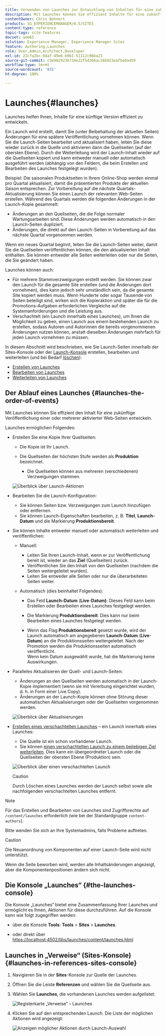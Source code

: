 ```yaml
---
title: Verwenden von Launches zur Entwicklung von Inhalten für eine zukünftige Version
description: Mit Launches können Sie effizient Inhalte für eine zukünftige Version entwickeln. Sie ermöglichen es Ihnen, Änderungen für eine spätere Veröffentlichung vorzunehmen, während Sie Ihre aktuellen Seiten beibehalten.
contentOwner: Chris Bohnert
products: SG_EXPERIENCEMANAGER/6.5/SITES
content-type: reference
topic-tags: site-features
docset: aem65
solution: Experience Manager, Experience Manager Sites
feature: Authoring,Launches
role: User,Admin,Architect,Developer
exl-id: 22cfa2bc-04af-49e6-b9b1-51112c96ba23
source-git-commit: c3e9029236734e22f5d266ac26b923eafbe0a459
workflow-type: tm+mt
source-wordcount: '831'
ht-degree: 100%

---
```


# Launches{#launches}

Launches helfen Ihnen, Inhalte für eine künftige Version effizient zu entwickeln.

Ein Launch wird erstellt, damit Sie (unter Beibehaltung der aktuellen Seiten) Änderungen für eine spätere Veröffentlichung vornehmen können. Wenn Sie die Launch-Seiten bearbeitet und aktualisiert haben, leiten Sie diese wieder zurück in die Quelle und aktivieren dann die Quellseiten (auf der obersten Ebene). Durch die Weiterleitung wird der Launch-Inhalt wieder auf die Quellseiten kopiert und kann entweder manuell oder automatisch ausgeführt werden (abhängig von den Feldern, die beim Erstellen und Bearbeiten des Launches festgelegt wurden).

Beispiel: Die saisonalen Produktseiten in Ihrem Online-Shop werden einmal pro Quartal aktualisiert, damit die präsentierten Produkte der aktuellen Saison entsprechen. Zur Vorbereitung auf die nächste Quartals-Aktualisierung können Sie einen Launch der relevanten Web-Seiten erstellen. Während des Quartals werden die folgenden Änderungen in der Launch-Kopie gesammelt:

* Änderungen an den Quellseiten, die die Folge normaler Wartungsarbeiten sind. Diese Änderungen werden automatisch in den Launch-Seiten dupliziert.
* Änderungen, die direkt auf den Launch-Seiten in Vorbereitung auf das nächste Quartal vorgenommen werden.

Wenn ein neues Quartal beginnt, leiten Sie die Launch-Seiten weiter, damit Sie die Quellseiten veröffentlichen können, die den aktualisierten Inhalt enthalten. Sie können entweder alle Seiten weiterleiten oder nur die Seiten, die Sie geändert haben.

Launches können auch:

* Für mehrere Stammverzweigungen erstellt werden. Sie können zwar den Launch für die gesamte Site erstellen (und die Änderungen dort vornehmen), dies kann jedoch sehr umständlich sein, da die gesamte Site kopiert werden muss. Wenn Hunderte oder sogar Tausende von Seiten beteiligt sind, wirken sich die Kopieraktion und später die für die Promotions-Aufgaben erforderlichen Vergleiche auf die Systemanforderungen und die Leistung aus.
* Verschachtelt (ein Launch innerhalb eines Launches), um Ihnen die Möglichkeit zu geben, einen Launch aus einem bestehenden Launch zu erstellen, sodass Autoren und Autorinnen die bereits vorgenommenen Änderungen nutzen können, anstatt dieselben Änderungen mehrfach für jeden Launch vornehmen zu müssen.

In diesem Abschnitt wird beschrieben, wie Sie Launch-Seiten innerhalb der Sites-Konsole oder der [Launch-Konsole](#the-launches-console) erstellen, bearbeiten und weiterleiten (und bei Bedarf [löschen](/help/sites-authoring/launches-creating.md#deleting-a-launch)):

* [Erstellen von Launches](/help/sites-authoring/launches-creating.md)
* [Bearbeiten von Launches](/help/sites-authoring/launches-editing.md)
* [Weiterleiten von Launches](/help/sites-authoring/launches-promoting.md)

## Der Ablauf eines Launches {#launches-the-order-of-events}

Mit Launches können Sie effizient den Inhalt für eine zukünftige Veröffentlichung einer oder mehrerer aktivierter Web-Seiten entwickeln.

Launches ermöglichen Folgendes:

* Erstellen Sie eine Kopie Ihrer Quellseiten:

   * Die Kopie ist Ihr Launch.
   * Die Quellseiten der höchsten Stufe werden als **Produktion** bezeichnet.

      * Die Quellseiten können aus mehreren (verschiedenen) Verzweigungen stammen.

  ![Überblick über Launch-Aktionen](assets/chlimage_1-111.png)

* Bearbeiten Sie die Launch-Konfiguration:

   * Sie können Seiten bzw. Verzweigungen zum Launch hinzufügen oder entfernen.
   * Sie können Launch-Eigenschaften bearbeiten, z. B. **Titel**, **Launch-Datum** und die Markierung **Produktionsbereit**.

* Sie können Inhalte entweder manuell oder automatisch weiterleiten und veröffentlichen:

   * Manuell:

      * Leiten Sie Ihren Launch-Inhalt, wenn er zur Veröffentlichung bereit ist, wieder an das **Ziel** (Quellseiten) zurück.
      * Veröffentlichen Sie den Inhalt von den Quellseiten (nachdem die Seiten weitergeleitet wurden).
      * Leiten Sie entweder alle Seiten oder nur die überarbeiteten Seiten weiter.

   * Automatisch (dies beinhaltet Folgendes):

      * Das Feld **Launch-Datum** (**Live**-**Datum)**: Dieses Feld kann beim Erstellen oder Bearbeiten eines Launches festgelegt werden.

      * Die Markierung **Produktionsbereit**: Dies kann nur beim Bearbeiten eines Launches festgelegt werden.
      * Wenn das Flag **Produktionsbereit** gesetzt wurde, wird der Launch automatisch am angegebenen **Launch-Datum** (**Live**-**Datum**) an die Produktionsseiten weitergeleitet. Nach der Promotion werden die Produktionsseiten automatisch veröffentlicht.\
        Wenn kein Datum ausgewählt wurde, hat die Markierung keine Auswirkungen.

* Paralleles Aktualisieren der Quell- und Launch-Seiten:

   * Änderungen an den Quellseiten werden automatisch in der Launch-Kopie implementiert (wenn sie mit Vererbung eingerichtet wurden, d. h. in Form einer Live Copy).
   * Änderungen an der Launch-Kopie können ohne Störung dieser automatischen Aktualisierungen oder der Quellseiten vorgenommen werden.

  ![Überblick über Aktualisierungen](assets/chlimage_1-112.png)

* [Erstellen eines verschachtelten Launches](/help/sites-authoring/launches-creating.md#creating-a-nested-launch) – ein Launch innerhalb eines Launches:

   * Die Quelle ist ein schon vorhandener Launch.
   * Sie können [einen verschachtelten Launch zu einem beliebigen Ziel weiterleiten](/help/sites-authoring/launches-promoting.md#promoting-a-nested-launch). Dies kann ein übergeordneter Launch oder die Quellseiten der obersten Ebene (Produktion) sein.

  ![Überblick über einen verschachtelten Launch](assets/chlimage_1-113.png)

  >[!CAUTION]
  >
  >Durch Löschen eines Launches werden der Launch selbst sowie alle nachfolgenden verschachtelten Launches entfernt.

>[!NOTE]
>
>Für das Erstellen und Bearbeiten von Launches sind Zugriffsrechte auf `/content/launches` erforderlich (wie bei der Standardgruppe `content-authors`).
>
>Bitte wenden Sie sich an Ihre Systemadmins, falls Probleme auftreten.

>[!CAUTION]
>
>Die Neuanordnung von Komponenten auf einer Launch-Seite wird nicht unterstützt.
>
>Wenn die Seite beworben wird, werden alle Inhaltsänderungen angezeigt, aber die Komponentenpositionen ändern sich nicht.

## Die Konsole „Launches“  {#the-launches-console}

Die Konsole „Launches“ bietet eine Zusammenfassung Ihrer Launches und ermöglicht es Ihnen, Aktionen für diese durchzuführen. Auf die Konsole kann wie folgt zugegriffen werden:

* über die Konsole **Tools**: **Tools** > **Sites** > **Launches**.

* oder direkt über [https://localhost:4502/libs/launches/content/launches.html](https://localhost:4502/libs/launches/content/launches.html)

## Launches in „Verweise“ (Sites-Konsole) {#launches-in-references-sites-console}

1. Navigieren Sie in der **Sites**-Konsole zur Quelle der Launches.
1. Öffnen Sie die Leiste **Referenzen** und wählen Sie die Quellseite aus.
1. Wählen Sie **Launches**, die vorhandenen Launches werden aufgelistet:

   ![Registerkarte „Verweise“ – Launches](assets/screen-shot_2019-03-05at121901-1.png)

1. Klicken Sie auf den entsprechenden Launch. Die Liste der möglichen Aktionen wird angezeigt:

   ![Anzeigen möglicher Aktionen durch Launch-Auswahl](assets/screen-shot_2019-03-05at121952-1.png)
